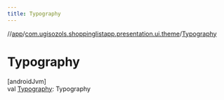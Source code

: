 ```yaml
---
title: Typography
---
```

//[app](../../index.html)/[com.ugisozols.shoppinglistapp.presentation.ui.theme](index.html)/[Typography](-typography.html)



# Typography



[androidJvm]\
val [Typography](-typography.html): Typography




